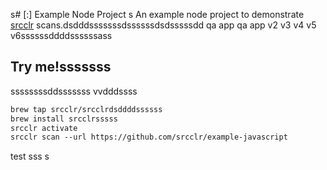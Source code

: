 s# [:] Example Node Project
s
An example node project to demonstrate [srcclr](https://www.srcclr.com) scans.dsdddsssssssdssssssdsdsssssdd qa app qa app v2 v3 v4 v5 v6ssssssddddssssssass

## Try me!sssssss
ssssssssddsssssss
vvdddssss
```ss
brew tap srcclr/srcclrdsddddssssss
brew install srcclrsssss
srcclr activate
srcclr scan --url https://github.com/srcclr/example-javascript
```
test
sss
s
